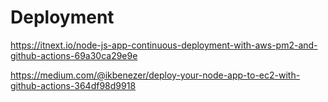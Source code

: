# Deployment
https://itnext.io/node-js-app-continuous-deployment-with-aws-pm2-and-github-actions-69a30ca29e9e

https://medium.com/@ikbenezer/deploy-your-node-app-to-ec2-with-github-actions-364df98d9918